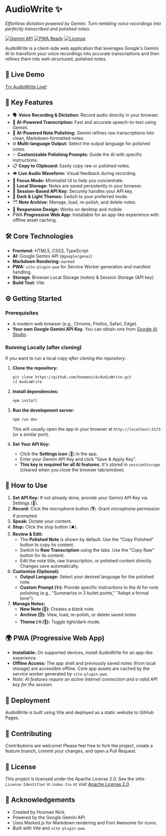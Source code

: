 

# AudioWrite ✨

*Effortless dictation powered by Gemini. Turn rambling voice recordings into perfectly transcribed and polished notes.*

[![Gemini API](https://img.shields.io/badge/Powered%20by-Gemini%20API-4285F4?style=for-the-badge&logo=google&logoColor=white)](https://ai.google.dev/docs/gemini_api_overview)
[![PWA Ready](https://img.shields.io/badge/PWA-Ready-5A0FC8?style=for-the-badge&logo=pwa)](https://web.dev/progressive-web-apps/)
[![License](https://img.shields.io/badge/License-Apache_2.0-blue.svg?style=for-the-badge)](https://opensource.org/licenses/Apache-2.0)

AudioWrite is a client-side web application that leverages Google's Gemini AI to transform your voice recordings into accurate transcriptions and then refines them into well-structured, polished notes.

## 🚀 Live Demo

[Try AudioWrite Live!](https://hoomanick.github.io/AudioWrite/)

## 🌟 Key Features

*   🗣️ **Voice Recording & Dictation:** Record audio directly in your browser.
*   🧠 **AI-Powered Transcription:** Fast and accurate speech-to-text using Gemini.
*   📝 **AI-Powered Note Polishing:** Gemini refines raw transcriptions into clean, Markdown-formatted notes.
*   🌐 **Multi-language Output:** Select the output language for polished notes.
*   ✨ **Customizable Polishing Prompts:** Guide the AI with specific instructions.
*   📋 **Copy to Clipboard:** Easily copy raw or polished notes.
*   👁️ **Live Audio Waveform:** Visual feedback during recording.
*   🎯 **Focus Mode:** Minimalist UI to help you concentrate.
*   💾 **Local Storage:** Notes are saved persistently in your browser.
*   🔑 **Session-Based API Key:** Securely handles your API key.
*   🎨 **Dark & Light Themes:** Switch to your preferred mode.
*   🗂️ **Note Archive:** Manage, load, re-polish, and delete notes.
*   📱 **Responsive Design:** Works on desktop and mobile.
*   PWA **Progressive Web App:** Installable for an app-like experience with offline asset caching.


## 🛠️ Core Technologies

*   **Frontend:** HTML5, CSS3, TypeScript
*   **AI:** Google Gemini API (`@google/genai`)
*   **Markdown Rendering:** `marked`
*   **PWA:** `vite-plugin-pwa` for Service Worker generation and manifest handling.
*   **Storage:** Browser Local Storage (notes) & Session Storage (API key)
*   **Build Tool:** Vite

## ⚙️ Getting Started

### Prerequisites

*   A modern web browser (e.g., Chrome, Firefox, Safari, Edge).
*   **Your own Google Gemini API Key.** You can obtain one from [Google AI Studio](https://aistudio.google.com/app/apikey).

### Running Locally (after cloning)

If you want to run a local copy *after cloning the repository*:

1.  **Clone the repository:**
    ```bash
    git clone https://github.com/hoomanick/AudioWrite.git
    cd AudioWrite
    ```

2.  **Install dependencies:**
    ```bash
    npm install
    ```

3.  **Run the development server:**
    ```bash
    npm run dev
    ```
    This will usually open the app in your browser at `http://localhost:5173` (or a similar port).

4.  **Set Your API Key:**
    *   Click the **Settings icon** (🔑) in the app.
    *   Enter your Gemini API Key and click "Save & Apply Key".
    *   **This key is required for all AI features.** It's stored in `sessionStorage` (cleared when you close the browser tab/window).

## 📖 How to Use

1.  **Set API Key:** If not already done, provide your Gemini API Key via Settings (🔑).
2.  **Record:** Click the microphone button (🎙️). Grant microphone permission if prompted.
3.  **Speak:** Dictate your content.
4.  **Stop:** Click the stop button (⏹️).
5.  **Review & Edit:**
    *   The **Polished Note** is shown by default. Use the "Copy Polished" button to copy its content.
    *   Switch to **Raw Transcription** using the tabs. Use the "Copy Raw" button for its content.
    *   Edit the note title, raw transcription, or polished content directly. Changes save automatically.
6.  **Customize (Optional):**
    *   **Output Language:** Select your desired language for the polished note.
    *   **Custom Prompt (✨):** Provide specific instructions to the AI for note polishing (e.g., "Summarize in 3 bullet points," "Adopt a formal tone").
7.  **Manage Notes:**
    *   **New Note (📄):** Creates a blank note.
    *   **Archive (🗄️):** View, load, re-polish, or delete saved notes.
    *   **Theme (☀️/🌙):** Toggle light/dark mode.

## 🌍 PWA (Progressive Web App)

*   **Installable:** On supported devices, install AudioWrite for an app-like experience.
*   **Offline Access:** The app shell and previously saved notes (from local storage) are accessible offline. Core app assets are cached by the service worker generated by `vite-plugin-pwa`.
*   *Note: AI features require an active internet connection and a valid API key for the session.*

## 🚀 Deployment

AudioWrite is built using Vite and deployed as a static website to GitHub Pages.

## 🙌 Contributing

Contributions are welcome! Please feel free to fork the project, create a feature branch, commit your changes, and open a Pull Request.

## 📜 License

This project is licensed under the Apache License 2.0. See the `SPDX-License-Identifier` in `index.tsx` or visit [Apache License 2.0](https://opensource.org/licenses/Apache-2.0).

## 🙏 Acknowledgements

*   Created by Hooman Nick.
*   Powered by the Google Gemini API.
*   Uses Marked.js for Markdown rendering and Font Awesome for icons.
*   Built with Vite and `vite-plugin-pwa`.